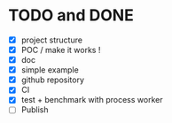 # TODO and DONE

- [x] project structure
- [x] POC / make it works !
- [x] doc
- [x] simple example
- [x] github repository
- [x] CI
- [x] test + benchmark with process worker
- [ ] Publish
